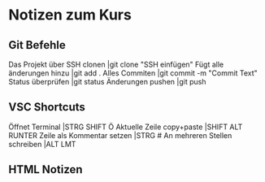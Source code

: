 # Notizen zum Kurs

## Git Befehle
Das Projekt über SSH clonen   |git clone "SSH einfügen"
Fügt alle änderungen hinzu    |git add . 
Alles Commiten                |git commit -m "Commit Text"
Status überprüfen             |git status
Änderungen pushen             |git push


## VSC Shortcuts
Öffnet Terminal               |STRG SHIFT Ö
Aktuelle Zeile copy+paste     |SHIFT ALT RUNTER
Zeile als Kommentar setzen    |STRG #
An mehreren Stellen schreiben |ALT LMT

## HTML Notizen
